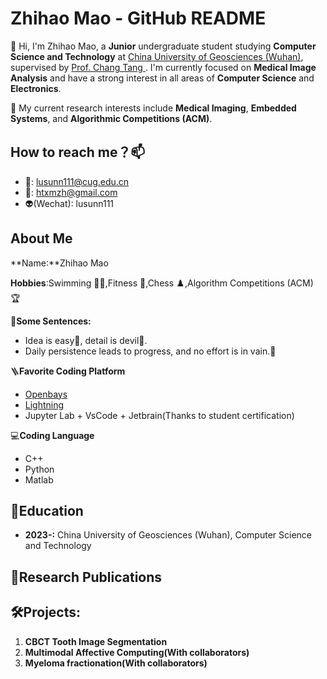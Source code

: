 # Zhihao Mao - GitHub README

🌱 Hi, I'm Zhihao Mao, a **Junior** undergraduate student studying **Computer Science and Technology** at [China University of Geosciences (Wuhan)](https://www.cug.edu.cn/), supervised by [Prof. Chang Tang ](https://tangchang.net/). I'm currently focused on **Medical Image Analysis** and have a strong interest in all areas of **Computer Science** and **Electronics**.

🔭 My current research interests include **Medical Imaging**, **Embedded Systems**, and **Algorithmic Competitions (ACM)**.

## How to reach me？📫

- 📮: [lusunn111@cug.edu.cn](mailto:lusunn111@cug.edu.cn)
- 📮: [htxmzh@gmail.com](mailto:htxmzh@gmail.com)
- 👽(Wechat): lusunn111

## About Me

**Name:**Zhihao Mao

**Hobbies**:Swimming 🏊‍♂️,Fitness 💪,Chess ♟️,Algorithm Competitions (ACM) 🏆

🎈**Some Sentences:**

- Idea is easy🪽, detail is devil👹.
- Daily persistence leads to progress, and no effort is in vain.💪

🪜**Favorite Coding Platform**

- [Openbays](https://openbayes.com/)
- [Lightning](https://lightning.ai/)
- Jupyter Lab + VsCode + Jetbrain(Thanks to student certification)

💻**Coding Language**

- C++
- Python
- Matlab

## 🏫Education

- **2023-:** China University of Geosciences (Wuhan), Computer Science and Technology



## 📜Research Publications





## 🛠️Projects:

1. **CBCT Tooth Image Segmentation**
2. **Multimodal Affective Computing(With collaborators)**
3. **Myeloma fractionation(With collaborators)**
